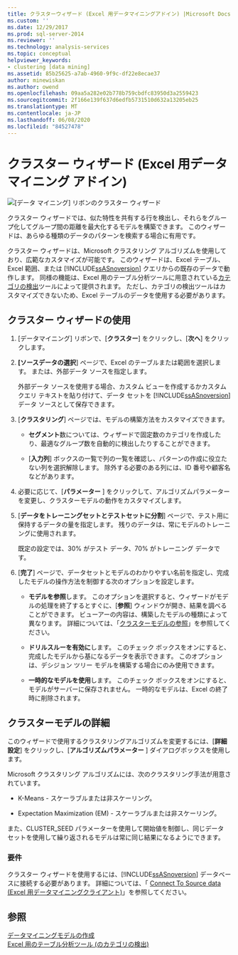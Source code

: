 ```yaml
---
title: クラスターウィザード (Excel 用データマイニングアドイン) |Microsoft Docs
ms.custom: ''
ms.date: 12/29/2017
ms.prod: sql-server-2014
ms.reviewer: ''
ms.technology: analysis-services
ms.topic: conceptual
helpviewer_keywords:
- clustering [data mining]
ms.assetid: 85b25625-a7ab-4960-9f9c-df22e8ecae37
author: minewiskan
ms.author: owend
ms.openlocfilehash: 09aa5a282e02b778b759cbdfc83950d3a2559423
ms.sourcegitcommit: 2f166e139f637d6edfb5731510d632a13205eb25
ms.translationtype: MT
ms.contentlocale: ja-JP
ms.lasthandoff: 06/08/2020
ms.locfileid: "84527478"
---
```

# <a name="cluster-wizard-data-mining-add-ins-for-excel"></a>クラスター ウィザード (Excel 用データ マイニング アドイン)
  ![[データ マイニング] リボンのクラスター ウィザード](media/dmc-cluster.gif "[データ マイニング] リボンのクラスター ウィザード")  
  
 クラスター ウィザードでは、似た特性を共有する行を検出し、それらをグループ化してグループ間の距離を最大化するモデルを構築できます。 このウィザードは、あらゆる種類のデータのパターンを検索する場合に有用です。  
  
 クラスター ウィザードは、Microsoft クラスタリング アルゴリズムを使用しており、広範なカスタマイズが可能です。 このウィザードは、Excel テーブル、Excel 範囲、または [!INCLUDE[ssASnoversion](../includes/ssasnoversion-md.md)] クエリからの既存のデータで動作します。 同様の機能は、Excel 用のテーブル分析ツールに用意されている[カテゴリの検出](detect-categories-table-analysis-tools-for-excel.md)ツールによって提供されます。 ただし、カテゴリの検出ツールはカスタマイズできないため、Excel テーブルのデータを使用する必要があります。  
  
## <a name="using-the-cluster-wizard"></a>クラスター ウィザードの使用  
  
1.  [データマイニング] リボンで、[**クラスター**] をクリックし、[**次へ**] をクリックします。  
  
2.  **[ソースデータの選択**] ページで、Excel のテーブルまたは範囲を選択します。 または、外部データ ソースを指定します。  
  
     外部データ ソースを使用する場合、カスタム ビューを作成するかカスタム クエリ テキストを貼り付けて、データ セットを [!INCLUDE[ssASnoversion](../includes/ssasnoversion-md.md)] データ ソースとして保存できます。  
  
3.  [**クラスタリング**] ページでは、モデルの構築方法をカスタマイズできます。  
  
    -   **セグメント**数については、ウィザードで固定数のカテゴリを作成したり、最適なグループ数を自動的に検出したりすることができます。  
  
    -   [**入力列**] ボックスの一覧で列の一覧を確認し、パターンの作成に役立たない列を選択解除します。 除外する必要のある列には、ID 番号や顧客名などがあります。  
  
4.  必要に応じて、[**パラメーター** ] をクリックして、アルゴリズムパラメーターを変更し、クラスターモデルの動作をカスタマイズします。  
  
5.  [**データをトレーニングセットとテストセットに分割**] ページで、テスト用に保持するデータの量を指定します。 残りのデータは、常にモデルのトレーニングに使用されます。  
  
     既定の設定では、30% がテスト データ、70% がトレーニング データです。  
  
6.  [**完了**] ページで、データセットとモデルのわかりやすい名前を指定し、完成したモデルの操作方法を制御する次のオプションを設定します。  
  
    -   **モデルを参照**します。 このオプションを選択すると、ウィザードがモデルの処理を終了するとすぐに、[**参照**] ウィンドウが開き、結果を調べることができます。 ビューアーの内容は、構築したモデルの種類によって異なります。 詳細については、「[クラスターモデルの参照](browsing-a-clustering-model.md)」を参照してください。  
  
    -   **ドリルスルーを有効に**します。 このチェック ボックスをオンにすると、完成したモデルから基になるデータを表示できます。 このオプションは、デシジョン ツリー モデルを構築する場合にのみ使用できます。  
  
    -   **一時的なモデルを使用**します。 このチェック ボックスをオンにすると、モデルがサーバーに保存されません。 一時的なモデルは、Excel の終了時に削除されます。  
  
## <a name="more-about-clustering-models"></a>クラスターモデルの詳細  
 このウィザードで使用するクラスタリングアルゴリズムを変更するには、[**詳細設定**] をクリックし、[**アルゴリズムパラメーター** ] ダイアログボックスを使用します。  
  
 Microsoft クラスタリング アルゴリズムには、次のクラスタリング手法が用意されています。  
  
-   K-Means - スケーラブルまたは非スケーリング。  
  
-   Expectation Maximization (EM) - スケーラブルまたは非スケーリング。  
  
 また、CLUSTER_SEED パラメーターを使用して開始値を制御し、同じデータ セットを使用して繰り返されるモデルは常に同じ結果になるようにできます。  
  
### <a name="requirements"></a>要件  
 クラスター ウィザードを使用するには、[!INCLUDE[ssASnoversion](../includes/ssasnoversion-md.md)] データベースに接続する必要があります。 詳細については、「 [Connect To Source data &#40;Excel 用データマイニングクライアント&#41;](connect-to-source-data-data-mining-client-for-excel.md)」を参照してください。  
  
## <a name="see-also"></a>参照  
 [データマイニングモデルの作成](creating-a-data-mining-model.md)   
 [Excel 用のテーブル分析ツール &#40;のカテゴリの検出&#41;](detect-categories-table-analysis-tools-for-excel.md)  
  
  
